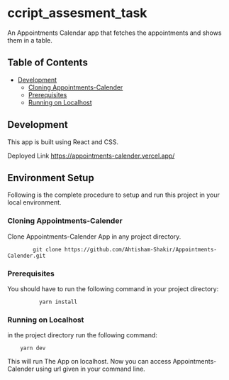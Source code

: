 # ccript_assesment_task


An Appointments Calendar app that fetches the appointments and shows them in a table.
## Table of Contents

- [Development](#Development)
    - [Cloning Appointments-Calender](#cloning-Appointments-Calender)
    - [Prerequisites](#Prerequisites)
    - [Running on Localhost](#Runing-on-Localhost)

## Development

This app is built using React and CSS.

Deployed Link
          https://appointments-calender.vercel.app/


## Environment Setup

Following is the complete procedure to setup and run this project in your local environment.
           
### Cloning Appointments-Calender

Clone Appointments-Calender App in any project directory.

            git clone https://github.com/Ahtisham-Shakir/Appointments-Calender.git


### Prerequisites

You should have to run the following command in your project directory:

              yarn install

### Running on Localhost

in the project directory run the following command:

        yarn dev
                
This will run The App on localhost. Now you can access Appointments-Calender using url given in your command line.
